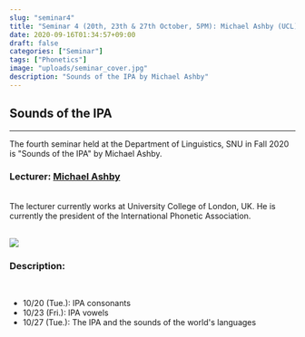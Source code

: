 ```yaml
---
slug: "seminar4"
title: "Seminar 4 (20th, 23th & 27th October, 5PM): Michael Ashby (UCL)"
date: 2020-09-16T01:34:57+09:00
draft: false
categories: ["Seminar"]
tags: ["Phonetics"]
image: "uploads/seminar_cover.jpg"
description: "Sounds of the IPA by Michael Ashby"
---
```


## Sounds of the IPA

---

The fourth seminar held at the Department of Linguistics, SNU in Fall 2020 is "Sounds of the IPA" by Michael Ashby.

### Lecturer: <a class=intro-link href="https://iris.ucl.ac.uk/iris/browse/profile?upi=MGASH64">Michael Ashby</a>

<br/>
The lecturer currently works at University College of London, UK. He is currently the president of the International Phonetic Association.
<br/><br/>

![ ](/profiles/Michael_Ashby_image.jpg#floatleft)

### Description:

<br/>

- 10/20 (Tue.): IPA consonants
- 10/23 (Fri.): IPA vowels
- 10/27 (Tue.): The IPA and the sounds of the world's languages

<br/><br/>
